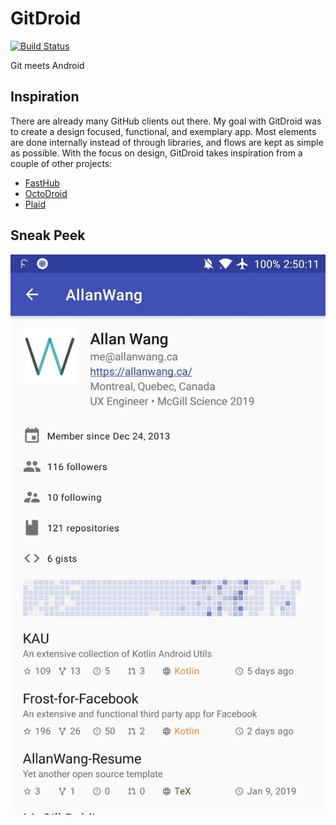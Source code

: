 # GitDroid

[![Build Status](https://travis-ci.com/AllanWang/GitDroid.svg?branch=master)](https://travis-ci.com/AllanWang/GitDroid)

Git meets Android

## Inspiration

There are already many GitHub clients out there.
My goal with GitDroid was to create a design focused, functional, and exemplary app.
Most elements are done internally instead of through libraries, and flows are kept as simple as possible.
With the focus on design, GitDroid takes inspiration from a couple of other projects:

* [FastHub](https://github.com/k0shk0sh/FastHub)
* [OctoDroid](https://github.com/slapperwan/gh4a)
* [Plaid](https://github.com/android/plaid)

## Sneak Peek

![Profile](https://github.com/AllanWang/Storage-Hub/blob/master/gitdroid/screenshots/profile.jpg)